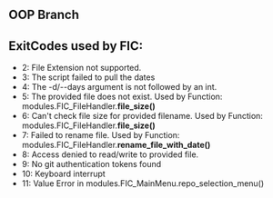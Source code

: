 ## OOP Branch


## ExitCodes used by FIC:
- 2: File Extension not supported.
- 3: The script failed to pull the dates
- 4: The -d/--days argument is not followed by an int.
- 5: The provided file does not exist. Used by Function: modules.FIC_FileHandler.**file_size()**
- 6: Can't check file size for provided filename. Used by Function: modules.FIC_FileHandler.**file_size()**
- 7: Failed to rename file. Used by Function: modules.FIC_FileHandler.**rename_file_with_date()**
- 8: Access denied to read/write to provided file.
- 9: No git authentication tokens found
- 10: Keyboard interrupt
- 11: Value Error in modules.FIC_MainMenu.repo_selection_menu()
